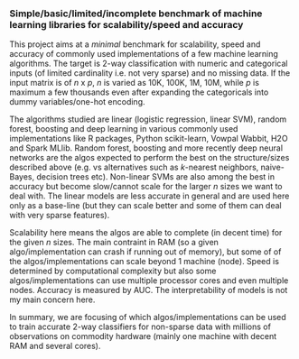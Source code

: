 
### Simple/basic/limited/incomplete benchmark of machine learning libraries for scalability/speed and accuracy

This project aims at a *minimal* benchmark for scalability, speed and accuracy of commonly used implementations
of a few machine learning algorithms. The target is 2-way classification with numeric and categorical inputs (of 
limited cardinality i.e. not very sparse) and no missing data. If the input matrix is of *n* x *p*, *n* is 
varied as 10K, 100K, 1M, 10M, while *p* is maximum a few thousands even after expanding the categoricals into dummy 
variables/one-hot encoding.

The algorithms studied are linear (logistic regression, linear SVM), random forest, boosting and deep learning in
various commonly used implementations like R packages, Python scikit-learn, Vowpal Wabbit, H2O and Spark MLlib.
Random forest, boosting and more recently deep neural networks are the algos expected to perform the best on the structure/sizes
described above (e.g. vs alternatives such as *k*-nearest neighbors, naive-Bayes, decision trees etc). 
Non-linear SVMs are also among the best in accuracy but become slow/cannot scale for the larger *n*
sizes we want to deal with. The linear models are less accurate in general and are used here only 
as a base-line (but they can scale better and some of them can deal with very sparse features). 

Scalability here means the algos are able to complete (in decent time) for the given *n* sizes. 
The main contraint in RAM (so a given algo/implementation can crash if running out of memory), but some of
of the algos/implementations can scale beyond 1 machine (node). Speed is determined by computational
complexity but also some algos/implementations can use multiple processor cores and even multiple nodes.
Accuracy is measured by AUC. The interpretability of models is not my main concern here. 

In summary, we are focusing of which algos/implementations can be used to train accurate 2-way classifiers for non-sparse data
with millions of observations on commodity hardware (mainly one machine with decent RAM and several cores).




